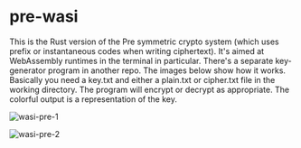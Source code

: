 
# pre-wasi

This is the Rust version of the Pre symmetric crypto system (which uses prefix or instantaneous codes when writing ciphertext). It's aimed at WebAssembly runtimes in the terminal in particular. There's a separate key-generator program in another repo. The images below show how it works. Basically you need a key.txt and either a plain.txt or cipher.txt file in the working directory. The program will encrypt or decrypt as appropriate. The colorful output is a representation of the key.

![wasi-pre-1](https://user-images.githubusercontent.com/90075803/212541665-64473fdc-f528-48c1-ac00-c15f1c85a0d8.png)

![wasi-pre-2](https://user-images.githubusercontent.com/90075803/212541675-912f0fcb-2e2b-4609-8eb2-9f204f0d5463.png)
